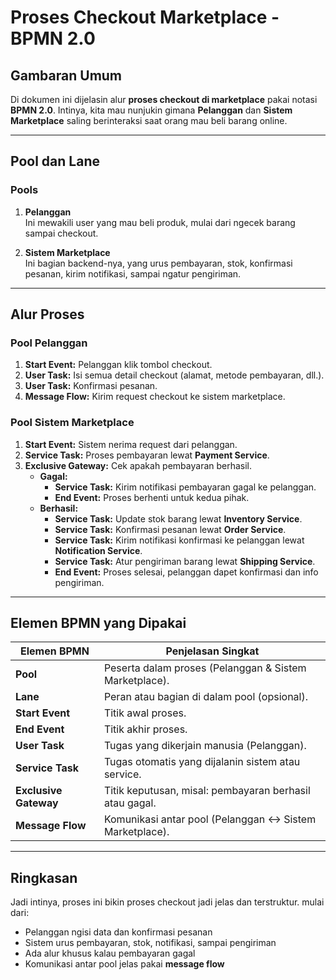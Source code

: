 # Proses Checkout Marketplace - BPMN 2.0

## Gambaran Umum
Di dokumen ini dijelasin alur **proses checkout di marketplace** pakai notasi **BPMN 2.0**. Intinya, kita mau nunjukin gimana **Pelanggan** dan **Sistem Marketplace** saling berinteraksi saat orang mau beli barang online.

---

## Pool dan Lane

### Pools
1. **Pelanggan**  
   Ini mewakili user yang mau beli produk, mulai dari ngecek barang sampai checkout.

2. **Sistem Marketplace**  
   Ini bagian backend-nya, yang urus pembayaran, stok, konfirmasi pesanan, kirim notifikasi, sampai ngatur pengiriman.

---

## Alur Proses

### Pool Pelanggan
1. **Start Event:** Pelanggan klik tombol checkout.
2. **User Task:** Isi semua detail checkout (alamat, metode pembayaran, dll.).
3. **User Task:** Konfirmasi pesanan.
4. **Message Flow:** Kirim request checkout ke sistem marketplace.

### Pool Sistem Marketplace
1. **Start Event:** Sistem nerima request dari pelanggan.
2. **Service Task:** Proses pembayaran lewat **Payment Service**.
3. **Exclusive Gateway:** Cek apakah pembayaran berhasil.
   - **Gagal:**  
     - **Service Task:** Kirim notifikasi pembayaran gagal ke pelanggan.  
     - **End Event:** Proses berhenti untuk kedua pihak.
   - **Berhasil:**  
     - **Service Task:** Update stok barang lewat **Inventory Service**.  
     - **Service Task:** Konfirmasi pesanan lewat **Order Service**.  
     - **Service Task:** Kirim notifikasi konfirmasi ke pelanggan lewat **Notification Service**.  
     - **Service Task:** Atur pengiriman barang lewat **Shipping Service**.  
     - **End Event:** Proses selesai, pelanggan dapet konfirmasi dan info pengiriman.

---

## Elemen BPMN yang Dipakai

| Elemen BPMN          | Penjelasan Singkat                                                       |
|---------------------|-------------------------------------------------------------------------|
| **Pool**             | Peserta dalam proses (Pelanggan & Sistem Marketplace).                 |
| **Lane**             | Peran atau bagian di dalam pool (opsional).                            |
| **Start Event**      | Titik awal proses.                                                      |
| **End Event**        | Titik akhir proses.                                                     |
| **User Task**        | Tugas yang dikerjain manusia (Pelanggan).                               |
| **Service Task**     | Tugas otomatis yang dijalanin sistem atau service.                     |
| **Exclusive Gateway**| Titik keputusan, misal: pembayaran berhasil atau gagal.                |
| **Message Flow**     | Komunikasi antar pool (Pelanggan ↔ Sistem Marketplace).               |

---

## Ringkasan
Jadi intinya, proses ini bikin proses checkout jadi jelas dan terstruktur. mulai dari:
- Pelanggan ngisi data dan konfirmasi pesanan  
- Sistem urus pembayaran, stok, notifikasi, sampai pengiriman  
- Ada alur khusus kalau pembayaran gagal  
- Komunikasi antar pool jelas pakai **message flow**

